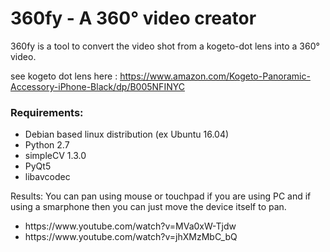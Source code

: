 <h1>360fy - A 360° video creator</h1>

360fy is a tool to convert the video shot from a kogeto-dot lens into a 360° video.

see kogeto dot lens here : https://www.amazon.com/Kogeto-Panoramic-Accessory-iPhone-Black/dp/B005NFINYC

<h3> Requirements: </h3>
<ul>
<li> Debian based linux distribution (ex Ubuntu 16.04) </li>
<li> Python 2.7 </li>
<li> simpleCV 1.3.0 </li>
<li> PyQt5 </li>
<li> libavcodec </li> </ul>

Results:
You can pan using mouse or touchpad if you are using PC and if using a smarphone then you can just move the device itself to pan.
<ul>
<li>
https://www.youtube.com/watch?v=MVa0xW-Tjdw</li>
<li>
https://www.youtube.com/watch?v=jhXMzMbC_bQ
</li>
